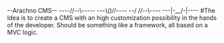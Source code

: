 --Arachno CMS--
----//--\\-----
---_\\()//_----
--/ //--\\-\---
---|-\__/-|----
#The Idea is to create a CMS with an high customization possibility in the hands of the developer. Should be something like a framework, all based on a MVC logic.
